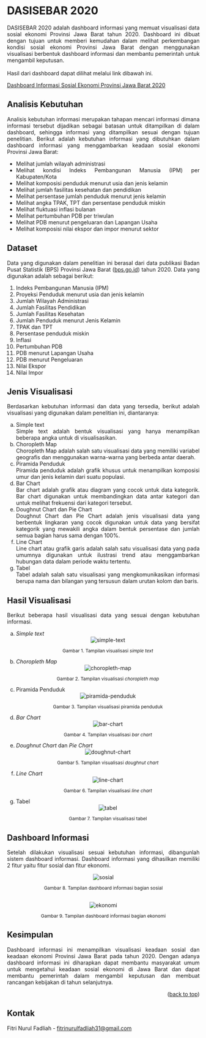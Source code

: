 <div id="top"></div>
<div align="justify">

# DASISEBAR 2020
DASISEBAR 2020 adalah dashboard informasi yang memuat visualisasi data sosial ekonomi Provinsi Jawa Barat tahun 2020. Dashboard ini dibuat dengan tujuan untuk memberi kemudahan dalam melihat perkembangan kondisi sosial ekonomi Provinsi Jawa Barat dengan menggunakan visualisasi berbentuk dashboard informasi dan membantu pemerintah untuk mengambil keputusan.
<br><br>
Hasil dari dashboard dapat dilihat melalui link dibawah ini.

<a href="https://public.tableau.com/app/profile/fitri.nurul.fadliah/viz/DashboardSosialEkonomiProvinsiJawaBarat/Sosial" target = "_blank">Dashboard Informasi Sosial Ekonomi Provinsi Jawa Barat 2020</a>

## Analisis Kebutuhan
Analisis kebutuhan informasi merupakan tahapan mencari informasi dimana informasi tersebut dijadikan sebagai batasan untuk ditampilkan di dalam dashboard, sehingga informasi yang ditampilkan sesuai dengan tujuan penelitian. Berikut adalah  kebutuhan informasi yang dibutuhkan dalam dashboard informasi yang menggambarkan keadaan sosial ekonomi Provinsi Jawa Barat:
<ul>
   <li>Melihat jumlah wilayah administrasi</li>
   <li>Melihat kondisi Indeks Pembangunan Manusia (IPM) per Kabupaten/Kota</li>
   <li>Melihat komposisi penduduk menurut usia dan jenis kelamin</li>
   <li>Melihat jumlah fasilitas kesehatan dan pendidikan</li>
   <li>Melihat persentase jumlah penduduk menurut jenis kelamin</li>
   <li>Melihat angka TPAK, TPT dan persentase penduduk miskin</li>
   <li>Melihat fluktuasi inflasi bulanan</li>
   <li>Melihat pertumbuhan PDB per triwulan</li>
   <li>Melihat PDB menurut pengeluaran dan Lapangan Usaha</li>
   <li>Melihat komposisi nilai ekspor dan impor menurut sektor</li>
</ul>

## Dataset 
Data yang digunakan dalam penelitian ini berasal dari data publikasi Badan Pusat Statistik (BPS) Provinsi Jawa Barat (<a href="https://www.bps.go.id/" target = "_blank">bps.go.id</a>) tahun 2020. Data yang digunakan adalah sebagai berikut:
1.	Indeks Pembangunan Manusia (IPM)
2.	Proyeksi Penduduk menurut usia dan jenis kelamin
3.	Jumlah Wilayah Administrasi
4.	Jumlah Fasilitas Pendidikan
5.	Jumlah Fasilitas Kesehatan
6.	Jumlah Penduduk menurut Jenis Kelamin
7.	TPAK dan TPT 
8.	Persentase penduduk miskin
9.	Inflasi
10.	Pertumbuhan PDB
11.	PDB menurut Lapangan Usaha
12.	PDB menurut Pengeluaran
13.	Nilai Ekspor 
14.	Nilai Impor

## Jenis Visualisasi
Berdasarkan kebutuhan informasi dan data yang tersedia, berikut adalah visualisasi yang digunakan dalam penelitian ini, diantaranya:
<ol type="a">
   <li>Simple text</li>
      Simple text adalah bentuk visualisasi yang hanya menampilkan beberapa angka untuk di visualisasikan.
   <li>Choropleth Map</li>
      Choropleth Map adalah salah satu visualisasi data yang memiliki variabel geografis dan menggunakan warna-warna yang berbeda antar daerah. 
   <li>Piramida Penduduk</li>
      Piramida penduduk adalah grafik khusus untuk menampilkan komposisi umur dan jenis kelamin dari suatu populasi.
   <li>Bar Chart</li>
      Bar chart adalah grafik atau diagram yang cocok untuk data kategorik. Bar chart digunakan untuk membandingkan data antar kategori dan untuk melihat frekuensi dari kategori tersebut.
   <li>Doughnut Chart dan Pie Chart</li>
      Doughnut Chart dan Pie Chart adalah jenis visualisasi data yang berbentuk lingkaran yang cocok digunakan untuk data yang bersifat kategorik yang mewakili angka dalam bentuk persentase dan jumlah semua bagian harus sama dengan 100%.
   <li>Line Chart</li>
      Line chart atau grafik garis adalah salah satu visualisasi data yang pada umumnya digunakan untuk ilustrasi trend atau menggambarkan hubungan data dalam periode waktu tertentu.
   <li>Tabel</li>
      Tabel adalah salah satu visualisasi yang mengkomunikasikan informasi berupa nama dan bilangan yang tersusun dalam urutan kolom dan baris.
</ol>    

## Hasil Visualisasi
Berikut beberapa hasil visualisasi data yang sesuai dengan kebutuhan informasi.
<ol type="a">
   <li><i>Simple text</i></li>
      <div align="center">
      <img src="images/simple-text.png" alt="simple-text">
      <br><p style="font-size:12px">Gambar 1. Tampilan visualisasi <i>simple text</i></p>
      </div>
   <li><i>Choropleth Map</i></li>
       <div align="center">
      <img src="images/choropleth-map.png" alt="choropleth-map">
      <br><p style="font-size:12px">Gambar 2. Tampilan visualisasi <i>choropleth map</i></p>
      </div>
   <li>Piramida Penduduk</li>
      <div align="center">
      <img src="images/piramida-penduduk.png" alt="piramida-penduduk">
      <br><p style="font-size:12px">Gambar 3. Tampilan visualisasi piramida penduduk</p>
      </div>
   <li><i>Bar Chart</i></li>
      <div align="center">
      <img src="images/bar-chart.png" alt="bar-chart">
      <br><p style="font-size:12px">Gambar 4. Tampilan visualisasi <i>bar chart</i></p>
      </div>
   <li><i>Doughnut Chart</i> dan <i>Pie Chart</i></li>
      <div align="center">
      <img src="images/doughnut-chart.png" alt="doughnut-chart">
      <br><p style="font-size:12px">Gambar 5. Tampilan visualisasi <i>doughnut chart</i></p>
      </div>
   <li><i>Line Chart</i></li>
      <div align="center">
      <img src="images/line-chart.png" alt="line-chart">
      <br><p style="font-size:12px">Gambar 6. Tampilan visualisasi <i>line chart</i></p>
      </div>
   <li>Tabel</li>
      <div align="center">
      <img src="images/tabel.png" alt="tabel">
      <br><p style="font-size:12px">Gambar 7. Tampilan visualisasi tabel</p>
      </div>
</ol>

## Dashboard Informasi
Setelah dilakukan visualisasi sesuai kebutuhan informasi, dibangunlah sistem dashboard informasi. Dashboard informasi yang dihasilkan memiliki 2 fitur yaitu fitur sosial dan fitur ekonomi.
<div align="center">
<img src="images/sosial.png" alt="sosial">
<br><p style="font-size:12px">Gambar 8. Tampilan dashboard informasi bagian sosial</p>
<br><img src="images/ekonomi.png" alt="ekonomi">
<br><p style="font-size:12px">Gambar 9. Tampilan dashboard informasi bagian ekonomi</p>
</div>

## Kesimpulan
Dashboard informasi ini menampilkan visualisasi keadaan sosial dan keadaan ekonomi Provinsi Jawa Barat pada tahun 2020. Dengan adanya dashboard informasi ini diharapkan dapat membantu masyarakat umum untuk mengetahui keadaan sosial ekonomi di Jawa Barat dan dapat membantu pemerintah dalam mengambil keputusan dan membuat rancangan kebijakan di tahun selanjutnya.

<p align="right">(<a href="#top">back to top</a>)</p>

## Kontak

Fitri Nurul Fadliah - fitrinurulfadliah31@gmail.com
</div>